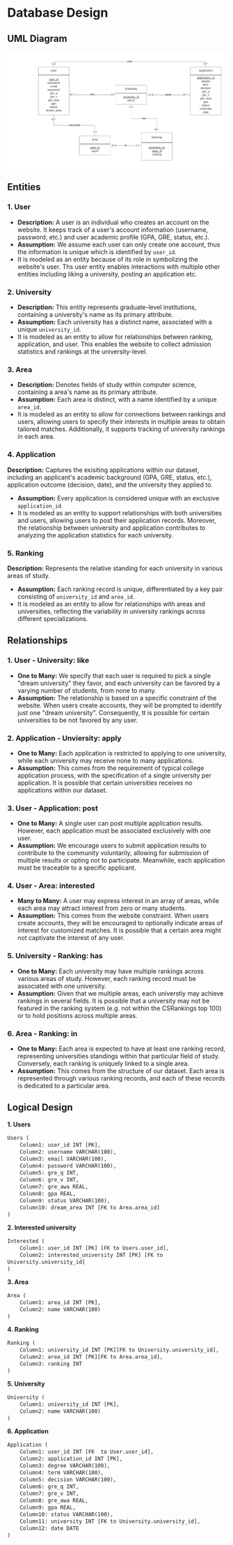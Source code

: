 # Database Design

## UML Diagram
!["uml_graph"](./images/2_uml_diagram.png)

## Entities
### 1. User
- **Description:** A user is an individual who creates an account on the website. It keeps track of a user's account information (username, password, etc.) and user academic profile (GPA, GRE, status, etc.).
- **Assumption:** We assume each user can only create one account, thus the information is unique which is identified by `user_id`.
- It is modeled as an entity because of its role in symbolizing the website's user. Ths user entity enables interactions with multiple other entities including liking a university, posting an application etc.

### 2. University
- **Description:** This entity represents graduate-level institutions, containing a university's name as its primary attribute.
- **Assumption:** Each university has a distinct name, associated with a unique `university_id`.
- It is modeled as an entity to allow for relationships between ranking, application, and user. This enables the website to collect admission statistics and rankings at the university-level.

### 3. Area
- **Description:** Denotes fields of study within computer science, containing a area's name as its primary attribute.
- **Assumption:** Each area is distinct, with a name identified by a unique `area_id`.
- It is modeled as an entity to allow for connections between rankings and users, allowing users to specify their interests in multiple areas to obtain tailored matches. Additionally, it supports tracking of university rankings in each area.

### 4. Application
**Description:** Captures the exisiting applications within our dataset, including an applicant's academic background (GPA, GRE, status, etc.), application outcome (decision, date), and the university they applied to.
- **Assumption:** Every application is considered unique with an exclusive `application_id`.
- It is modeled as an entity to support relationships with both universities and users, allowing users to post their application records. Moreover, the relationship between university and application contributes to analyzing the application statistics for each university.

### 5. Ranking
**Description:** Represents the relative standing for each university in various areas of study.
- **Assumption:** Each ranking record is unique, differentiated by a key pair consisting of `university_id` and `area_id`.
- It is modeled as an entity to allow for relationships with areas and universities, reflecting the variability in university rankings across different specializations.

## Relationships
### 1. User - University: like
- **One to Many:** We specify that each user is required to pick a single "dream university" they favor, and each university can be favored by a varying number of students, from none to many.
- **Assumption:** The relationship is based on a specific constraint of the website. When users create accounts, they will be prompted to identify just one "dream university". Consequently, tt is possible for certain universities to be not favored by any user.

### 2. Application - Unviersity: apply
- **One to Many:** Each application is restricted to applying to one university, while each university may receive none to many applications.
- **Assumption:** This comes from the requirement of typical college application process, with the specification of a single university per application. It is possible that certain universities receives no applications within our dataset.

### 3. User - Application: post
- **One to Many:** A single user can post multiple application results. However, each application must be associated exclusively with one user.
- **Assumption:** We encourage users to submit application results to contribute to the community voluntarily, allowing for submission of multiple results or opting not to participate. Meanwhile, each application must be traceable to a specific applicant.

### 4. User - Area: interested
- **Many to Many:** A user may express interest in an array of areas, while each area may attract interest from zero or many students.
- **Assumption:** This comes from the website constraint. When users create accounts, they will be encouraged to optionally indicate areas of interest for customized matches. It is possible that a certain area might not captivate the interest of any user.

### 5. University - Ranking: has
- **One to Many:** Each university may have multiple rankings across various areas of study. However, each ranking record must be associated with one university.
- **Assumption:** Given that we multiple areas, each universtiy may achieve rankings in several fields. It is possible that a university may not be featured in the ranking system (e.g. not within the CSRankings top 100) or to hold positions across multiple areas.

### 6. Area - Ranking: in
- **One to Many:** Each area is expected to have at least one ranking record, representing universities standings within that particular field of study. Conversely, each ranking is uniquely linked to a single area.
- **Assumption:** This comes from the structure of our dataset. Each area is represented through various ranking records, and each of these records is dedicated to a particular area.

## Logical Design
**1. Users**
```
Users ( 
    Column1: user_id INT [PK],  
    Column2: username VARCHAR(100),  
    Column3: email VARCHAR(100),  
    Column4: password VARCHAR(100),  
    Column5: gre_q INT,  
    Column6: gre_v INT,  
    Column7: gre_awa REAL,  
    Column8: gpa REAL,  
    Column9: status VARCHAR(100),  
    Column10: dream_area INT [FK to Area.area_id]
) 
```

**2. Interested university**
```
Interested (
    Column1: user_id INT [PK] [FK to Users.user_id],  
    Column2: interested_university INT [PK] [FK to University.university_id]
)  
```

**3. Area**  
```
Area (
    Column1: area_id INT [PK],  
    Column2: name VARCHAR(100)
)
```

**4. Ranking**
```
Ranking (
    Column1: university_id INT [PK][FK to University.university_id],
    Column2: area_id INT [PK][FK to Area.area_id],
    Column3: ranking INT
)  
```
**5. University**
```
University (
    Column1: university_id INT [PK],
    Column2: name VARCHAR(100)
)  

```

**6. Application**  
```
Application ( 
    Column1: user_id INT [FK  to User.user_id],  
    Column2: application_id INT [PK],  
    Column3: degree VARCHAR(100),  
    Column4: term VARCHAR(100),  
    Column5: decision VARCHAR(100),  
    Column6: gre_q INT,  
    Column7: gre_v INT,  
    Column8: gre_awa REAL,  
    Column9: gpa REAL,  
    Column10: status VARCHAR(100),  
    Column11: university INT [FK to University.university_id],  
    Column12: date DATE
)  
```